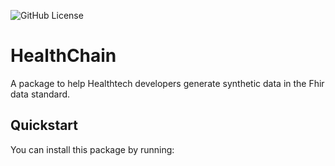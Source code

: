 ![GitHub License](https://img.shields.io/github/license/:user/:repo)

# HealthChain

A package to help Healthtech developers generate synthetic data in the Fhir data standard.

## Quickstart

You can install this package by running:

